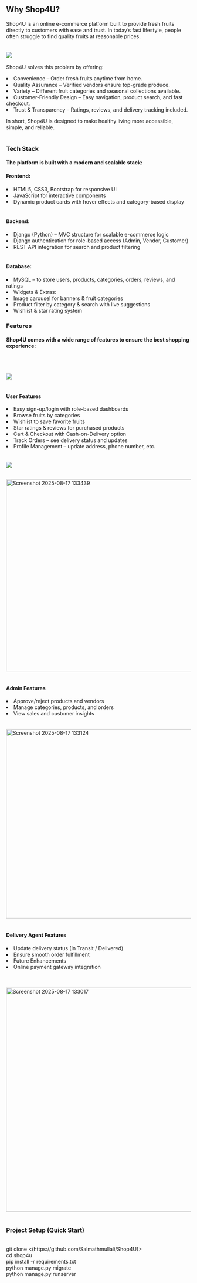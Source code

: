 <h2>Why Shop4U?</h2>

Shop4U is an online e-commerce platform built to provide fresh fruits directly to customers with ease and trust. In today’s fast lifestyle, people often struggle to find quality fruits at reasonable prices. 
<br><br><br>
<img src="https://github.com/user-attachments/assets/42b512ea-a0fa-4c9c-b0d7-2fea6e28af92"><br><br>
Shop4U solves this problem by offering:

<li>Convenience – Order fresh fruits anytime from home.</li>

<li>Quality Assurance – Verified vendors ensure top-grade produce.</li>

<li>Variety – Different fruit categories and seasonal collections available.</li>

<li>Customer-Friendly Design – Easy navigation, product search, and fast checkout.</li>

<li>Trust & Transparency – Ratings, reviews, and delivery tracking included.</li>

In short, Shop4U is designed to make healthy living more accessible, simple, and reliable.<br><br>

<h3>Tech Stack</h3>

<h4>The platform is built with a modern and scalable stack:</h4>

<h4>Frontend:</h4>

<li>HTML5, CSS3, Bootstrap for responsive UI</li>

<li>JavaScript for interactive components</li>

<li>Dynamic product cards with hover effects and category-based display</li><br>

<h4>Backend:</h4>

<li>Django (Python) – MVC structure for scalable e-commerce logic</li>

<li>Django authentication for role-based access (Admin, Vendor, Customer)</li>

<li>REST API integration for search and product filtering</li><br>

<h4>Database:</h4>

<li>MySQL – to store users, products, categories, orders, reviews, and ratings</li>

<li>Widgets & Extras:</li>

<li>Image carousel for banners & fruit categories</li>

<li>Product filter by category & search with live suggestions</li>

<li>Wishlist & star rating system</li>



<h3>Features</h3>

<h4>Shop4U comes with a wide range of features to ensure the best shopping experience:</h4>
<br><br>

<img src="https://github.com/user-attachments/assets/1c438bf0-c978-4064-9a85-47b60b588e1a"><br><br>

<h4>User Features</h4>

<li>Easy sign-up/login with role-based dashboards</li>

<li>Browse fruits by categories</li>

<li>Wishlist to save favorite fruits</li>

<li>Star ratings & reviews for purchased products</li>

<li>Cart & Checkout with Cash-on-Delivery option</li>

<li>Track Orders – see delivery status and updates</li>

<li>Profile Management – update address, phone number, etc.</li>
<br><br>
<img src="https://github.com/user-attachments/assets/9780c84d-b391-410d-9923-b001ebd3be13"><br><br>

<img width="921" height="524" alt="Screenshot 2025-08-17 133439" src="https://github.com/user-attachments/assets/bd816b0a-3a42-468a-b8df-8dc5d76a94bf" /><br><br>

<h4>Admin Features</h4>

<li>Approve/reject products and vendors</li>

<li>Manage categories, products, and orders</li>

<li>View sales and customer insights</li>
<br><br>
<img width="1651" height="516" alt="Screenshot 2025-08-17 133124" src="https://github.com/user-attachments/assets/51293be2-e8dc-4033-a28e-c170c1d6cb4c" /><br><br>


<h4>Delivery Agent Features</h4>

<li>Update delivery status (In Transit / Delivered)</li>

<li>Ensure smooth order fulfillment</li>

<li>Future Enhancements</li>

<li>Online payment gateway integration</li><br><br>

<img width="1707" height="611" alt="Screenshot 2025-08-17 133017" src="https://github.com/user-attachments/assets/6d16aec3-5da1-4d47-9ed9-06af890edb0c" /><br><br>






<h3>Project Setup (Quick Start)</h3><br>
git clone <(https://github.com/Salmathmullali/Shop4U)><br>
cd shop4u<br>
pip install -r requirements.txt<br>
python manage.py migrate<br>
python manage.py runserver<br>
